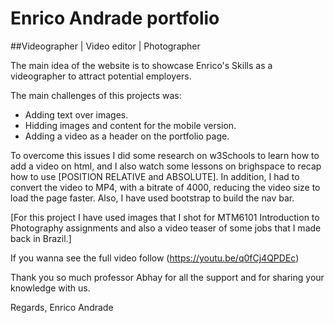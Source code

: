 # Enrico Andrade portfolio
##Videographer | Video editor | Photographer

The main idea of the website is to showcase Enrico's Skills as a videographer to attract potential employers.

The main challenges of this projects was:
  - Adding text over images.
  - Hidding images and content for the mobile version.
  - Adding a video as a header on the portfolio page.

To overcome this issues I did some research on w3Schools to learn how to add a video on html, and I also watch some lessons on brighspace to recap how to use [POSITION RELATIVE and ABSOLUTE]. In addition, I had to convert the video to MP4, with a bitrate of 4000, reducing the video size to load the page faster. 
Also, I have used bootstrap to build the nav bar.

[For this project I have used images that I shot for MTM6101 Introduction to Photography assignments and also a video teaser of some jobs that I made back in Brazil.]

If you wanna see the full video follow (https://youtu.be/q0fCj4QPDEc)

Thank you so much professor Abhay for all the support and for sharing your knowledge with us.

Regards,
Enrico Andrade